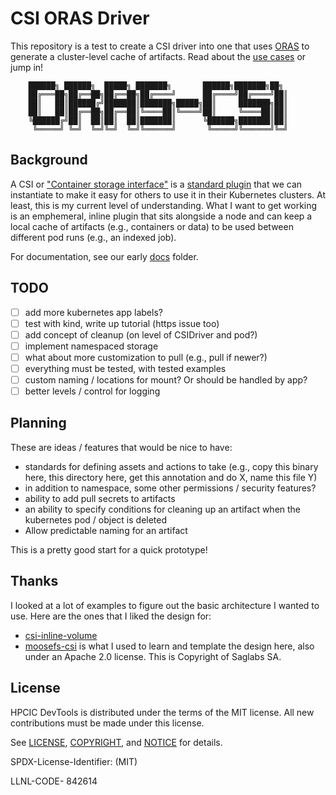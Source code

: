 # CSI ORAS Driver

This repository is a test to create a CSI driver into one that uses [ORAS](https://oras.land) to
generate a cluster-level cache of artifacts. Read about the [use cases](docs/use-cases.md) or jump in!

```console
	██████╗ ██████╗  █████╗ ███████╗       ██████╗███████╗██╗
	██╔═══██╗██╔══██╗██╔══██╗██╔════╝      ██╔════╝██╔════╝██║
	██║   ██║██████╔╝███████║███████╗█████╗██║     ███████╗██║
	██║   ██║██╔══██╗██╔══██║╚════██║╚════╝██║     ╚════██║██║
	╚██████╔╝██║  ██║██║  ██║███████║      ╚██████╗███████║██║
	 ╚═════╝ ╚═╝  ╚═╝╚═╝  ╚═╝╚══════╝       ╚═════╝╚══════╝╚═╝
```

## Background

A CSI or ["Container storage interface"](https://github.com/container-storage-interface/spec) is a [standard plugin](https://github.com/container-storage-interface/spec/blob/master/spec.md) that we
can instantiate to make it easy for others to use it in their Kubernetes clusters. At least, this is my current level of understanding. 
What I want to get working is an emphemeral, inline plugin that sits alongside a node and can keep a local cache of artifacts
(e.g., containers or data) to be used between different pod runs (e.g., an indexed job).

For documentation, see our early [docs](docs) folder.

## TODO

 - [ ] add more kubernetes app labels?
 - [ ] test with kind, write up tutorial (https issue too)
 - [ ] add concept of cleanup (on level of CSIDriver and pod?)
 - [ ] implement namespaced storage
 - [ ] what about more customization to pull (e.g., pull if newer?)
 - [ ] everything must be tested, with tested examples
 - [ ] custom naming / locations for mount? Or should be handled by app?
 - [ ] better levels / control for logging

## Planning

These are ideas / features that would be nice to have:

 - standards for defining assets and actions to take (e.g., copy this binary here, this directory here, get this annotation and do X, name this file Y)
 - in addition to namespace, some other permissions / security features?
 - ability to add pull secrets to artifacts
 - an ability to specify conditions for cleaning up an artifact when the kubernetes pod / object is deleted
 - Allow predictable naming for an artifact

This is a pretty good start for a quick prototype!

## Thanks

I looked at a lot of examples to figure out the basic architecture I wanted to use. Here are the ones that I liked the design for:

- [csi-inline-volume](https://kubernetes.io/blog/2022/08/29/csi-inline-volumes-ga/)
- [moosefs-csi](https://github.com/moosefs/moosefs-csi) is what I used to learn and template the design here, also under an Apache 2.0 license. This is Copyright of Saglabs SA.


## License

HPCIC DevTools is distributed under the terms of the MIT license.
All new contributions must be made under this license.

See [LICENSE](https://github.com/converged-computing/cloud-select/blob/main/LICENSE),
[COPYRIGHT](https://github.com/converged-computing/cloud-select/blob/main/COPYRIGHT), and
[NOTICE](https://github.com/converged-computing/cloud-select/blob/main/NOTICE) for details.

SPDX-License-Identifier: (MIT)

LLNL-CODE- 842614
